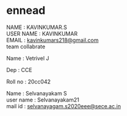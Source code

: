 # ennead

NAME : KAVINKUMAR.S <br>
USER NAME : KAVINKUMAR <br>
EMAIL : kavinkumars218@gmail.com <br>
team collabrate
 
 Name : Vetrivel J

 Dep : CCE

 Roll no : 20cc042

 Name : Selvanayakam S <br> 
 user name : Selvanayakam21<br>
 mail id : selvanayagam.s2020eee@sece.ac.in<br>
